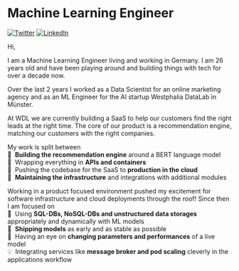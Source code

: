 # Machine Learning Engineer
<a href="https://twitter.com/LeonMenkreo" target="_blank"><img alt="Twitter" src="https://img.shields.io/badge/Twitter-1DA1F2?style=for-the-badge&logo=twitter&logoColor=white" /></a>
<a href="https://www.linkedin.com/in/leon-menkreo-kuntzsch/" target="_blank"><img alt="LinkedIn" src="https://img.shields.io/badge/LinkedIn-0077B5?style=for-the-badge&logo=linkedin&logoColor=white" /></a>

Hi, 

I am a Machine Learning Engineer living and working in Germany. I am 26 years old and have been playing around and building things with tech for over a decade now.

Over the last 2 years I worked as a Data Scientist for an online marketing agency and as an ML Engineer for the AI startup Westphalia DataLab in Münster.

At WDL we are currently building a SaaS to help our customers find the right leads at the right time.
The core of our product is a recommendation engine, matching our customers with the right companies.

My work is split between\
🤗 &nbsp;**Building the recommendation engine** around a BERT language model\
🎁 &nbsp;Wrapping everything in **APIs and containers**\
🚀 &nbsp;Pushing the codebase for the SaaS to **production in the cloud**\
🚧 &nbsp;**Maintaining the infrastructure** and integrations with additional modules

Working in a product focused environment pushed my excitement for software infrastructure and cloud deployments through the roof!
Since then I am focused on\
💾 &nbsp;Using **SQL-DBs, NoSQL-DBs and unstructured data storages** appropriately and dynamically with ML models\
🚢 &nbsp;**Shipping models** as early and as stable as possible\
🚨 &nbsp;Having an eye on **changing parameters and performances** of a live model\
💡 &nbsp;Integrating services like **message broker and pod scaling** cleverly in the applications workflow

<!--
**LeonKolyang/LeonKolyang** is a ✨ _special_ ✨ repository because its `README.md` (this file) appears on your GitHub profile.

Here are some ideas to get you started:

- 🔭 I’m currently working on ...
- 🌱 I’m currently learning ...
- 👯 I’m looking to collaborate on ...
- 🤔 I’m looking for help with ...
- 💬 Ask me about ...
- 📫 How to reach me: ...
- 😄 Pronouns: ...
- ⚡ Fun fact: ...
-->
